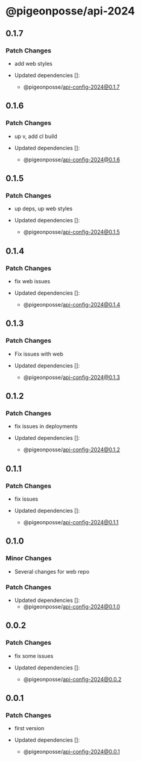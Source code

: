# @pigeonposse/api-2024

## 0.1.7

### Patch Changes

- add web styles

- Updated dependencies []:
  - @pigeonposse/api-config-2024@0.1.7

## 0.1.6

### Patch Changes

- up v, add cl build

- Updated dependencies []:
  - @pigeonposse/api-config-2024@0.1.6

## 0.1.5

### Patch Changes

- up deps, up web styles

- Updated dependencies []:
  - @pigeonposse/api-config-2024@0.1.5

## 0.1.4

### Patch Changes

- fix web issues

- Updated dependencies []:
  - @pigeonposse/api-config-2024@0.1.4

## 0.1.3

### Patch Changes

- Fix issues with web

- Updated dependencies []:
  - @pigeonposse/api-config-2024@0.1.3

## 0.1.2

### Patch Changes

- fix issues in deployments

- Updated dependencies []:
  - @pigeonposse/api-config-2024@0.1.2

## 0.1.1

### Patch Changes

- fix issues

- Updated dependencies []:
  - @pigeonposse/api-config-2024@0.1.1

## 0.1.0

### Minor Changes

- Several changes for web repo

### Patch Changes

- Updated dependencies []:
  - @pigeonposse/api-config-2024@0.1.0

## 0.0.2

### Patch Changes

- fix some issues

- Updated dependencies []:
  - @pigeonposse/api-config-2024@0.0.2

## 0.0.1

### Patch Changes

- first version

- Updated dependencies []:
  - @pigeonposse/api-config-2024@0.0.1

